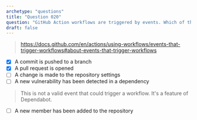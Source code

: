 ```yaml
---
archetype: "questions"
title: "Question 020"
question: "GitHub Action workflows are triggered by events. Which of these are valid events that GitHub Actions support?"
draft: false
---
```




> https://docs.github.com/en/actions/using-workflows/events-that-trigger-workflows#about-events-that-trigger-workflows
- [x] A commit is pushed to a branch
- [x] A pull request is opened
- [ ] A change is made to the repository settings
- [ ] A new vulnerability has been detected in a dependency
> This is not a valid event that could trigger a workflow. It's a feature of Dependabot.
- [ ] A new member has been added to the repository
